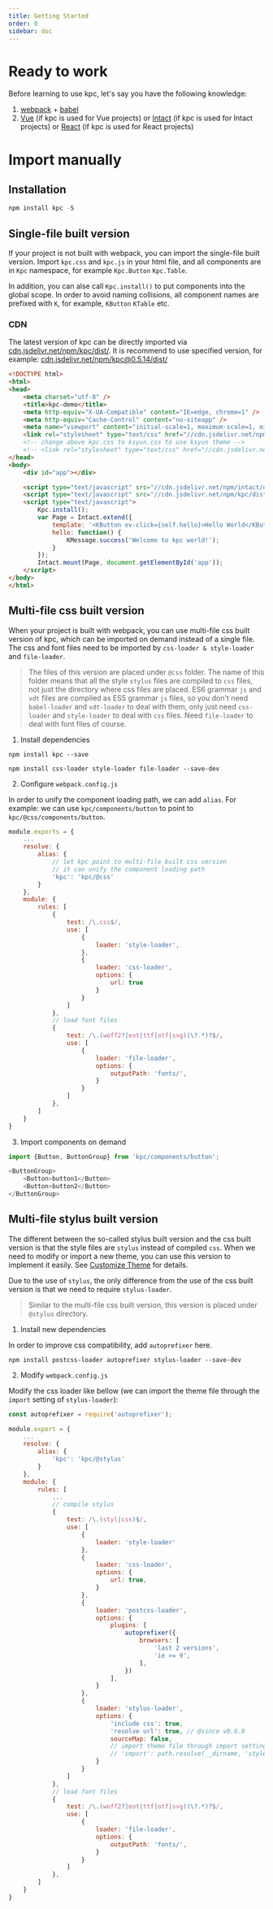 ```yaml
---
title: Getting Started 
order: 0
sidebar: doc
---
```


# Ready to work

Before learning to use kpc, let's say you have the following knowledge:

1. [webpack][1] + [babel][2]
2. [Vue][3] (if kpc is used for Vue projects) or [Intact][4] (if kpc is used for Intact projects) 
or [React][7] (if kpc is used for React projects)

# Import manually

## Installation

```js
npm install kpc -S
```

## Single-file built version

If your project is not built with webpack, you can import the single-file built version. Import 
`kpc.css` and `kpc.js` in your html file, and all components are in `Kpc` namespace, for example
`Kpc.Button` `Kpc.Table`.

In addition, you can alse call `Kpc.install()` to put components into the global scope. In order 
to avoid naming collisions, all component names are prefixed with `K`, for example, `KButton` 
`KTable` etc.

### CDN

The latest version of kpc can be directly imported via [cdn.jsdelivr.net/npm/kpc/dist/](https://cdn.jsdelivr.net/npm/kpc/dist/).
It is recommend to use specified version, for example: [cdn.jsdelivr.net/npm/kpc@0.5.14/dist/](https://cdn.jsdelivr.net/npm/kpc@0.5.14/dist/)

```html
<!DOCTYPE html>
<html>
<head>
    <meta charset="utf-8" />
    <title>kpc-demo</title>
    <meta http-equiv="X-UA-Compatible" content="IE=edge, chrome=1" />
    <meta http-equiv="Cache-Control" content="no-siteapp" />
    <meta name="viewport" content="initial-scale=1, maximum-scale=1, minimum-scale=1, user-scalable=no" />
    <link rel="stylesheet" type="text/css" href="//cdn.jsdelivr.net/npm/kpc/dist/kpc.css" />
    <!-- change above kpc.css to ksyun.css to use ksyun theme -->
    <!-- <link rel="stylesheet" type="text/css" href="//cdn.jsdelivr.net/npm/kpc/dist/ksyun.css" /> -->
</head>
<body>
    <div id="app"></div>

    <script type="text/javascript" src="//cdn.jsdelivr.net/npm/intact/dist/intact.min.js"></script>
    <script type="text/javascript" src="//cdn.jsdelivr.net/npm/kpc/dist/kpc.min.js"></script>
    <script type="text/javascript">
        Kpc.install();
        var Page = Intact.extend({
            template: '<KButton ev-click={self.hello}>Hello World</KButton>',
            hello: function() {
                KMessage.success('Welcome to kpc world!');
            }
        });
        Intact.mount(Page, document.getElementById('app'));
    </script>
</body>
</html>
```

## Multi-file css built version

When your project is built with webpack, you can use multi-file css built version of kpc, which 
can be imported on demand instead of a single file. The css and font files need to be imported 
by `css-loader & style-loader` and `file-loader`.

> The files of this version are placed under `@css` folder. The name of this folder means that all 
> the style `stylus` files are compiled to `css` files, not just the directory where css files are placed. 
> ES6 grammar `js` and `vdt` files are compiled as ES5 grammar `js` files, so you don't need `babel-loader` 
> and `vdt-loader` to deal with them, only just need `css-loader` and `style-loader` to deal with 
> `css` files. Need `file-loader` to deal with font files of course.

1. Install dependencies

```shell
npm install kpc --save

npm install css-loader style-loader file-loader --save-dev
```

2. Configure `webpack.config.js`

In order to unify the component loading path, we can add `alias`. For example: we can use `kpc/components/button` 
to point to `kpc/@css/components/button`.

```js
module.exports = {
    ...
    resolve: {
        alias: {
            // let kpc point to multi-file built css version
            // it can unify the component loading path
            'kpc': 'kpc/@css'
        }
    },
    module: {
        rules: [
            {
                test: /\.css$/,
                use: [
                    {
                        loader: 'style-loader',
                    },
                    {
                        loader: 'css-loader',
                        options: {
                            url: true
                        }
                    }
                ]
            },
            // load font files
            {
                test: /\.(woff2?|eot|ttf|otf|svg)(\?.*)?$/,
                use: [
                    {
                        loader: 'file-loader',
                        options: {
                            outputPath: 'fonts/',
                        }
                    }
                ]
            },
        ]
    }
}
```

3. Import components on demand

```js
import {Button, ButtonGroup} from 'kpc/components/button';

<ButtonGroup>
    <Button>button1</Button>
    <Button>button2</Button>
</ButtonGroup>
```

## Multi-file stylus built version

The different between the so-called stylus built version and the css built version is that the 
style files are `stylus` instead of compiled `css`. When we need to modify or import a new theme, 
you can use this version to implement it easily. See [Customize Theme][6] for details.

Due to the use of `stylus`, the only difference from the use of the css built version is that we 
need to require `stylus-loader`.

> Similar to the multi-file css built version, this version is placed under `@stylus` directory.

1. Install new dependencies

In order to improve css compatibility, add `autoprefixer` here.

```shell
npm install postcss-loader autoprefixer stylus-loader --save-dev
```

2. Modify `webpack.config.js`

Modify the css loader like bellow (we can import the theme file through the `import` setting of `stylus-loader`):

```js
const autoprefixer = require('autoprefixer');

module.export = {
    ...
    resolve: {
        alias: {
            'kpc': 'kpc/@stylus'
        }
    },
    module: {
        rules: [
            ...
            // compile stylus
            {
                test: /\.(styl|css)$/,
                use: [
                    {
                        loader: 'style-loader'
                    },
                    {
                        loader: 'css-loader', 
                        options: {
                            url: true,
                        }
                    },
                    {
                        loader: 'postcss-loader',
                        options: {
                            plugins: [
                                autoprefixer({
                                    browsers: [
                                        'last 2 versions',
                                        'ie >= 9',
                                    ],
                                })
                            ],
                        }
                    },
                    {
                        loader: 'stylus-loader', 
                        options: {
                            'include css': true,
                            'resolve url': true, // @since v0.6.0
                            sourceMap: false,
                            // import theme file through import setting, see Custom Theme for details
                            // 'import': path.resolve(__dirname, 'styles/themes/ksyun/index.styl'),
                        }
                    }
                ]
            },
            // load font files 
            {
                test: /\.(woff2?|eot|ttf|otf|svg)(\?.*)?$/,
                use: [
                    {
                        loader: 'file-loader',
                        options: {
                            outputPath: 'fonts/',
                        }
                    }
                ]
            },
        ]
    }
}
```


[1]: https://webpack.js.org/
[2]: https://babeljs.io/
[3]: https://cn.vuejs.org/index.html
[4]: http://javey.github.io/intact/
[5]: http://yeoman.io/
[6]: ../theme/
[7]: https://reactjs.org/
